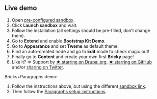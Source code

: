 ## Live demo

1. Open [pre-configured sandbox](https://simplytest.me/project/bricks).
2. Click **Launch sandbox** and wait.
3. Follow the installation (all settings should be pre-filled, don't change them).
4. Go to **Extend** and enable **Bootstrap Kit Demo**.
5. Go to **Appearance** and set **Tweme** as default theme.
6. Find an auto-created node and go to **Edit** mode to check magic out!
7. Finally go to **Content** and create your own first **Bricky** page!
8. Like it? => Support by [★ starring on Drupal.org](https://www.drupal.org/project/bricks), [★ starring on GitHub](https://github.com/highweb/drupal-bricks) and/or [sharing on Twitter](https://twitter.com/highwebtech/status/841004866633842689).

Bricks+Paragraphs demo:

1. Follow the instructions above, but using the different [sandbox link](https://simplytest.me/project/bricks?add[]=paragraphs&add[]=search_api).
2. Then follow the [Paragraphs setup instructions](https://uibricks.com/#installation).
